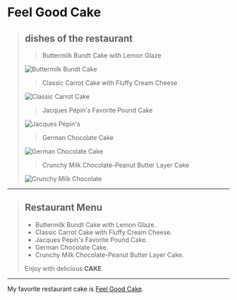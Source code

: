 # Feel Good Cake

>## dishes of the restaurant
>
>><p>Buttermilk Bundt Cake with Lemon Glaze<p>
>![Buttermilk Bundt Cake](https://imagesvc.meredithcorp.io/v3/mm/image?url=https%3A%2F%2Fstatic.onecms.io%2Fwp-content%2Fuploads%2Fsites%2F9%2F2016%2F05%2FHD-201408-r-Buttermilk-Bundt-Cake-with-Lemon-Glaze.jpg&w=200&c=sc&poi=face&q=60)
>><p>Classic Carrot Cake with Fluffy Cream Cheese<p>
>![Classic Carrot Cake](https://imagesvc.meredithcorp.io/v3/mm/image?url=https%3A%2F%2Fstatic.onecms.io%2Fwp-content%2Fuploads%2Fsites%2F9%2F2012%2F01%2F200901-r-carrot-cake.jpg&w=200&c=sc&poi=face&q=60)
>><p>Jacques Pépin's Favorite Pound Cake</p>
>![Jacques Pépin's](https://imagesvc.meredithcorp.io/v3/mm/image?url=https%3A%2F%2Fstatic.onecms.io%2Fwp-content%2Fuploads%2Fsites%2F9%2F2008%2F09%2Ffw200712_r_poundcake.jpg&w=200&c=sc&poi=face&q=60)
>><p>German Chocolate Cake</p>
>![German Chocolate Cake](https://imagesvc.meredithcorp.io/v3/mm/image?url=https%3A%2F%2Fstatic.onecms.io%2Fwp-content%2Fuploads%2Fsites%2F9%2F2016%2F01%2FHD-201108-r-german-chocolate-cake.jpg&w=200&c=sc&poi=face&q=60)
>><p>Crunchy Milk Chocolate-Peanut Butter Layer Cake</p>
>![Crunchy Milk Chocolate](https://imagesvc.meredithcorp.io/v3/mm/image?url=https%3A%2F%2Fstatic.onecms.io%2Fwp-content%2Fuploads%2Fsites%2F9%2F2011%2F10%2Ffw200711_r_crunchymlkchopb.jpg&w=200&c=sc&poi=face&q=60)
---

> ## Restaurant Menu
> - Buttermilk Bundt Cake with Lemon Glaze.
> - Classic Carrot Cake with Fluffy Cream Cheese.
> - Jacques Pépin's Favorite Pound Cake.
> - German Chocolate Cake.
> - Crunchy Milk Chocolate-Peanut Butter Layer Cake.
>
>  Enjoy with delicious **CAKE**.
---
My favorite restaurant cake is [Feel Good Cake](https://github.com/OmarQatt/my-restaurant "The best restaurant for a cake").
